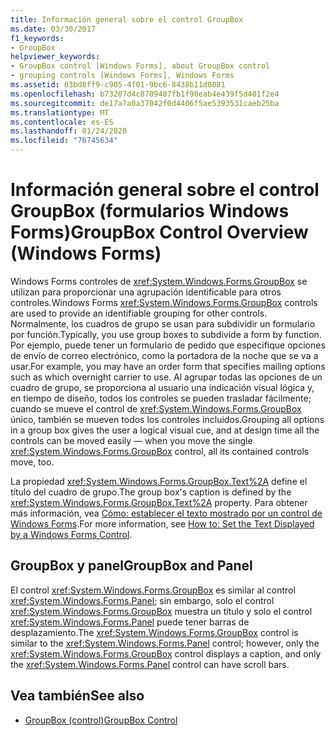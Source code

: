 ```yaml
---
title: Información general sobre el control GroupBox
ms.date: 03/30/2017
f1_keywords:
- GroupBox
helpviewer_keywords:
- GroupBox control [Windows Forms], about GroupBox control
- grouping controls [Windows Forms], Windows Forms
ms.assetid: 03bd8ff9-c905-4f01-9bc6-8438b11d0881
ms.openlocfilehash: b73207d4c8709407fb1f90eab4e439f5d401f2e4
ms.sourcegitcommit: de17a7a0a37042f0d4406f5ae5393531caeb25ba
ms.translationtype: MT
ms.contentlocale: es-ES
ms.lasthandoff: 01/24/2020
ms.locfileid: "76745634"
---
```

# <a name="groupbox-control-overview-windows-forms"></a><span data-ttu-id="c17a4-102">Información general sobre el control GroupBox (formularios Windows Forms)</span><span class="sxs-lookup"><span data-stu-id="c17a4-102">GroupBox Control Overview (Windows Forms)</span></span>
<span data-ttu-id="c17a4-103">Windows Forms controles de <xref:System.Windows.Forms.GroupBox> se utilizan para proporcionar una agrupación identificable para otros controles.</span><span class="sxs-lookup"><span data-stu-id="c17a4-103">Windows Forms <xref:System.Windows.Forms.GroupBox> controls are used to provide an identifiable grouping for other controls.</span></span> <span data-ttu-id="c17a4-104">Normalmente, los cuadros de grupo se usan para subdividir un formulario por función.</span><span class="sxs-lookup"><span data-stu-id="c17a4-104">Typically, you use group boxes to subdivide a form by function.</span></span> <span data-ttu-id="c17a4-105">Por ejemplo, puede tener un formulario de pedido que especifique opciones de envío de correo electrónico, como la portadora de la noche que se va a usar.</span><span class="sxs-lookup"><span data-stu-id="c17a4-105">For example, you may have an order form that specifies mailing options such as which overnight carrier to use.</span></span> <span data-ttu-id="c17a4-106">Al agrupar todas las opciones de un cuadro de grupo, se proporciona al usuario una indicación visual lógica y, en tiempo de diseño, todos los controles se pueden trasladar fácilmente; cuando se mueve el control de <xref:System.Windows.Forms.GroupBox> único, también se mueven todos los controles incluidos.</span><span class="sxs-lookup"><span data-stu-id="c17a4-106">Grouping all options in a group box gives the user a logical visual cue, and at design time all the controls can be moved easily — when you move the single <xref:System.Windows.Forms.GroupBox> control, all its contained controls move, too.</span></span>  
  
 <span data-ttu-id="c17a4-107">La propiedad <xref:System.Windows.Forms.GroupBox.Text%2A> define el título del cuadro de grupo.</span><span class="sxs-lookup"><span data-stu-id="c17a4-107">The group box's caption is defined by the <xref:System.Windows.Forms.GroupBox.Text%2A> property.</span></span> <span data-ttu-id="c17a4-108">Para obtener más información, vea [Cómo: establecer el texto mostrado por un control de Windows Forms](how-to-set-the-text-displayed-by-a-windows-forms-control.md).</span><span class="sxs-lookup"><span data-stu-id="c17a4-108">For more information, see [How to: Set the Text Displayed by a Windows Forms Control](how-to-set-the-text-displayed-by-a-windows-forms-control.md).</span></span>  
  
## <a name="groupbox-and-panel"></a><span data-ttu-id="c17a4-109">GroupBox y panel</span><span class="sxs-lookup"><span data-stu-id="c17a4-109">GroupBox and Panel</span></span>  
 <span data-ttu-id="c17a4-110">El control <xref:System.Windows.Forms.GroupBox> es similar al control <xref:System.Windows.Forms.Panel>; sin embargo, solo el control <xref:System.Windows.Forms.GroupBox> muestra un título y solo el control <xref:System.Windows.Forms.Panel> puede tener barras de desplazamiento.</span><span class="sxs-lookup"><span data-stu-id="c17a4-110">The <xref:System.Windows.Forms.GroupBox> control is similar to the <xref:System.Windows.Forms.Panel> control; however, only the <xref:System.Windows.Forms.GroupBox> control displays a caption, and only the <xref:System.Windows.Forms.Panel> control can have scroll bars.</span></span>  
  
## <a name="see-also"></a><span data-ttu-id="c17a4-111">Vea también</span><span class="sxs-lookup"><span data-stu-id="c17a4-111">See also</span></span>

- [<span data-ttu-id="c17a4-112">GroupBox (control)</span><span class="sxs-lookup"><span data-stu-id="c17a4-112">GroupBox Control</span></span>](groupbox-control-windows-forms.md)
